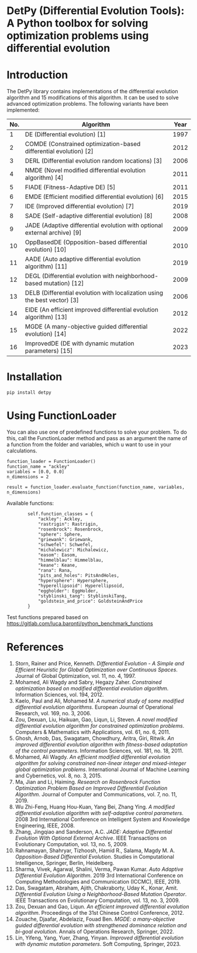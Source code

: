 # DetPy (Differential Evolution Tools): A Python toolbox for solving optimization problems using differential evolution

# Introduction
The DetPy library contains implementations of the differential evolution algorithm and 15 modifications of this 
algorithm. It can be used to solve advanced optimization problems.
The following variants have been implemented:

| No. | Algorithm                                                                                     | Year |
|-----|-----------------------------------------------------------------------------------------------|------|
| 1   | DE (Differential evolution) [1]                                                               | 1997 |
| 2   | COMDE (Constrained optimization-based differential evolution) [2]                             | 2012 |
| 3   | DERL (Differential evolution random locations) [3]                                            | 2006 |
| 4   | NMDE (Novel modified differential evolution algorithm) [4]                                    | 2011 |
| 5   | FIADE (Fitness-Adaptive DE) [5]                                                               | 2011 |
| 6   | EMDE (Efficient modified differential evolution) [6]                                          | 2015 |
| 7   | IDE (Improved differential evolution) [7]                                                     | 2019 |
| 8   | SADE (Self-adaptive differential evolution) [8]                                               | 2008 |
| 9   | JADE (Adaptive differential evolution with optional external archive) [9]                     | 2009 |
| 10  | OppBasedDE (Opposition-based differential evolution) [10]                                     | 2010 |
| 11  | AADE (Auto adaptive differential evolution algorithm) [11]                                    | 2019 |
| 12  | DEGL (Differential evolution with neighborhood-based mutation) [12]                           | 2009 |
| 13  | DELB (Differential evolution with localization using the best vector) [3]                     | 2006 |
| 14  | EIDE (An efficient improved differential evolution algorithm) [13]                            | 2012 |
| 15  | MGDE (A many-objective guided differential evolution) [14]                                    | 2022 |
| 16  | ImprovedDE (DE with dynamic mutation parameters) [15]                                         | 2023 |

# Installation
```
pip install detpy
```

# Using FunctionLoader

You can also use one of predefined functions to solve your problem. 
To do this, call the FunctionLoader method and pass as an argument the name of a function from the folder and variables,
which u want to use in your calculations.

```
function_loader = FunctionLoader()
function_name = "ackley"
variables = [0.0, 0.0]
n_dimensions = 2

result = function_loader.evaluate_function(function_name, variables, n_dimensions)
```

Available functions:

```
        self.function_classes = {
            "ackley": Ackley,
            "rastrigin": Rastrigin,
            "rosenbrock": Rosenbrock,
            "sphere": Sphere,
            "griewank": Griewank,
            "schwefel": Schwefel,
            "michalewicz": Michalewicz,
            "easom": Easom,
            "himmelblau": Himmelblau,
            "keane": Keane,
            "rana": Rana,
            "pits_and_holes": PitsAndHoles,
            "hypersphere": Hypersphere,
            "hyperellipsoid": Hyperellipsoid,
            "eggholder": EggHolder,
            "styblinski_tang": StyblinskiTang,
            "goldstein_and_price": GoldsteinAndPrice
        }
```

Test functions prepared based on https://gitlab.com/luca.baronti/python_benchmark_functions

# References

1. Storn, Rainer and Price, Kenneth. *Differential Evolution - A Simple and Efficient Heuristic for Global Optimization over Continuous Spaces*. Journal of Global Optimization, vol. 11, no. 4, 1997.
2. Mohamed, Ali Wagdy and Sabry, Hegazy Zaher. *Constrained optimization based on modified differential evolution algorithm*. Information Sciences, vol. 194, 2012.
3. Kaelo, Paul and Ali, Mohamed M. *A numerical study of some modified differential evolution algorithms*. European Journal of Operational Research, vol. 169, no. 3, 2006.
4. Zou, Dexuan, Liu, Haikuan, Gao, Liqun, Li, Steven. *A novel modified differential evolution algorithm for constrained optimization problems*. Computers & Mathematics with Applications, vol. 61, no. 6, 2011.
5. Ghosh, Arnob, Das, Swagatam, Chowdhury, Aritra, Giri, Ritwik. *An improved differential evolution algorithm with fitness-based adaptation of the control parameters*. Information Sciences, vol. 181, no. 18, 2011.
6. Mohamed, Ali Wagdy. *An efficient modified differential evolution algorithm for solving constrained non-linear integer and mixed-integer global optimization problems*. International Journal of Machine Learning and Cybernetics, vol. 8, no. 3, 2015.
7. Ma, Jian and Li, Haiming. *Research on Rosenbrock Function Optimization Problem Based on Improved Differential Evolution Algorithm*. Journal of Computer and Communications, vol. 7, no. 11, 2019.
8. Wu Zhi-Feng, Huang Hou-Kuan, Yang Bei, Zhang Ying. *A modified differential evolution algorithm with self-adaptive control parameters*. 2008 3rd International Conference on Intelligent System and Knowledge Engineering, IEEE, 2008.
9. Zhang, Jingqiao and Sanderson, A.C. *JADE: Adaptive Differential Evolution With Optional External Archive*. IEEE Transactions on Evolutionary Computation, vol. 13, no. 5, 2009.
10. Rahnamayan, Shahryar, Tizhoosh, Hamid R., Salama, Magdy M. A. *Opposition-Based Differential Evolution*. Studies in Computational Intelligence, Springer, Berlin, Heidelberg.
11. Sharma, Vivek, Agarwal, Shalini, Verma, Pawan Kumar. *Auto Adaptive Differential Evolution Algorithm*. 2019 3rd International Conference on Computing Methodologies and Communication (ICCMC), IEEE, 2019.
12. Das, Swagatam, Abraham, Ajith, Chakraborty, Uday K., Konar, Amit. *Differential Evolution Using a Neighborhood-Based Mutation Operator*. IEEE Transactions on Evolutionary Computation, vol. 13, no. 3, 2009.
13. Zou, Dexuan and Gao, Liqun. *An efficient improved differential evolution algorithm*. Proceedings of the 31st Chinese Control Conference, 2012.
14. Zouache, Djaafar, Abdelaziz, Fouad Ben. *MGDE: a many-objective guided differential evolution with strengthened dominance relation and bi-goal evolution*. Annals of Operations Research, Springer, 2022.
15. Lin, Yifeng, Yang, Yuer, Zhang, Yinyan. *Improved differential evolution with dynamic mutation parameters*. Soft Computing, Springer, 2023.
